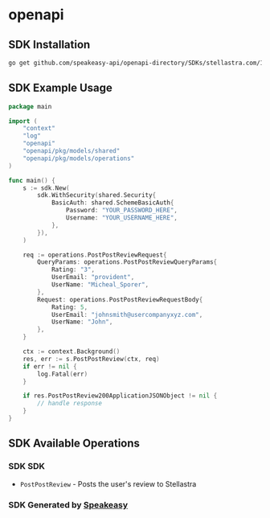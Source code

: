 # openapi

<!-- Start SDK Installation -->
## SDK Installation

```bash
go get github.com/speakeasy-api/openapi-directory/SDKs/stellastra.com/1.0/go
```
<!-- End SDK Installation -->

## SDK Example Usage
<!-- Start SDK Example Usage -->
```go
package main

import (
    "context"
    "log"
    "openapi"
    "openapi/pkg/models/shared"
    "openapi/pkg/models/operations"
)

func main() {
    s := sdk.New(
        sdk.WithSecurity(shared.Security{
            BasicAuth: shared.SchemeBasicAuth{
                Password: "YOUR_PASSWORD_HERE",
                Username: "YOUR_USERNAME_HERE",
            },
        }),
    )

    req := operations.PostPostReviewRequest{
        QueryParams: operations.PostPostReviewQueryParams{
            Rating: "3",
            UserEmail: "provident",
            UserName: "Micheal_Sporer",
        },
        Request: operations.PostPostReviewRequestBody{
            Rating: 5,
            UserEmail: "johnsmith@usercompanyxyz.com",
            UserName: "John",
        },
    }

    ctx := context.Background()
    res, err := s.PostPostReview(ctx, req)
    if err != nil {
        log.Fatal(err)
    }

    if res.PostPostReview200ApplicationJSONObject != nil {
        // handle response
    }
}
```
<!-- End SDK Example Usage -->

<!-- Start SDK Available Operations -->
## SDK Available Operations

### SDK SDK

* `PostPostReview` - Posts the user's review to Stellastra
<!-- End SDK Available Operations -->

### SDK Generated by [Speakeasy](https://docs.speakeasyapi.dev/docs/using-speakeasy/client-sdks)
